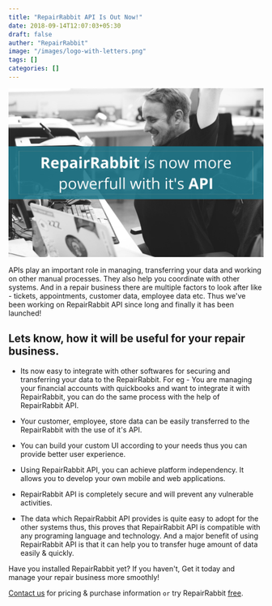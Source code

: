 ```yaml
---
title: "RepairRabbit API Is Out Now!"
date: 2018-09-14T12:07:03+05:30
draft: false
auther: "RepairRabbit"
image: "/images/logo-with-letters.png"
tags: []
categories: []
---
```


<img src="/images/blogs/repair-rabbit-api-out-now.jpg" alt="RepairRabbit Api Is Out Now!" />


APIs play an important role in managing, transferring your data and working on other manual processes. They also help you coordinate with other systems. And in a repair business there are multiple factors to look after like - tickets, appointments, customer data, employee data etc. 
Thus we've been working on RepairRabbit API since long and finally it has been launched! 

## Lets know, how it will be useful for your repair business.

- Its now easy to integrate with other softwares for securing and transferring your data to the RepairRabbit. For eg - You are managing your financial accounts with quickbooks and want to integrate it with RepairRabbit, you can do the same process with the help of RepairRabbit API. 

- Your customer, employee, store data can be easily transferred to the RepairRabbit with the use of it's API. 

- You can build your custom UI according to your needs thus you can provide better user experience.

- Using RepairRabbit API, you can achieve platform independency. It allows you to develop your own mobile and web applications. 

- RepairRabbit API is completely secure and will prevent any vulnerable activities. 

- The data which RepairRabbit API provides is quite easy to adopt for the other systems thus, this proves that RepairRabbit API is compatible with any programing language and technology. And a major benefit of using RepairRabbit API is that it can help you to transfer huge amount of data easily & quickly. 


Have you installed RepairRabbit yet? If you haven't, Get it today and manage your repair business more smoothly! 

<a href="mailto:contact@repairrabbit.co?subject=Query of RepairRabbit" target="_blank">Contact us</a> for pricing & purchase information `or` try RepairRabbit <a href="https://demo.repairrabbit.co/admin" rel="noopener" target="_blank" title="RepairRabbit Demo">free</a>.

<br>